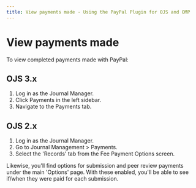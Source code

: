 ```yaml
---
title: View payments made - Using the PayPal Plugin for OJS and OMP
---
```


# View payments made

To view completed payments made with PayPal:

## OJS 3.x

1. Log in as the Journal Manager.
2. Click Payments in the left sidebar.
3. Navigate to the Payments tab.

## OJS 2.x

1. Log in as the Journal Manager.
2. Go to Journal Management > Payments.
3. Select the 'Records' tab from the Fee Payment Options screen.

Likewise, you'll find options for submission and peer review payments under the main 'Options' page. With these enabled, you'll be able to see if/when they were paid for each submission.

